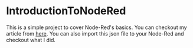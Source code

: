 # IntroductionToNodeRed

This is a simple project to cover Node-Red's basics. You can checkout my article from [here](https://medium.com/@caglar.cavdar94). You can also import this json file to your Node-Red and checkout what I did.
